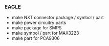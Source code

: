 ### EAGLE

* make NXT connector package / symbol / part
* make power circuitry parts
* make package for SMPS
* make symbol / part for MAX3223
* make part for PCA9306


